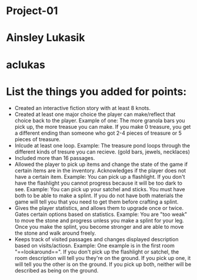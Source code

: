 # Project-01

# Ainsley Lukasik

# aclukas

# List the things you added for points:
- Created an interactive fiction story with at least 8 knots.
- Created at least one major choice the player can make/reflect that choice back to the player. Example of one: The more granola bars you pick up, the more treasue you can make. If you make 0 treasure, you get a different ending than someone who got 2-4 pieces of treasure or 5 pieces of treasure.
- Inlcude at least one loop. Example: The treasure pond loops through the different kinds of tresure you can recieve. (gold bars, jewels, necklaces)
- Included more than 16 passages.
- Allowed the player to pick up items and change the state of the game if certain items are in the inventory. Acknowledges if the player does not have a certain item. Example: You can pick up a flashlight. If you don't have the flashlight you cannot progress because it will be too dark to see. Example: You can pick up your satchel and sticks. You must have both to be able to make a splint. If you do not have both materials the game will tell you that you need to get them before crafting a splint.
- Gives the player statistics, and allows them to upgrade once or twice. Gates certain options based on statistics. Example: You are "too weak" to move the stone and progress unless you make a splint for your leg. Once you make the splint, you become stronger and are able to move the stone and walk around freely.
- Keeps track of visited passages and changes displayed description based on visits/actiosn. Example: One example is in the first room "==lookaround==". If you don't pick up the flashlight or satchel, the room description will tell you they're on the ground. If you pick up one, it will tell you the other is on the ground. If you pick up both, neither will be described as being on the ground.